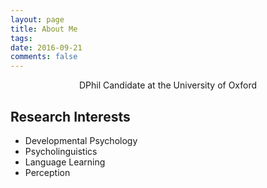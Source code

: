```yaml
---
layout: page
title: About Me
tags:
date: 2016-09-21
comments: false
---
```


<center>DPhil Candidate at the University of Oxford</center>

## Research Interests
* Developmental Psychology
* Psycholinguistics
* Language Learning
* Perception
